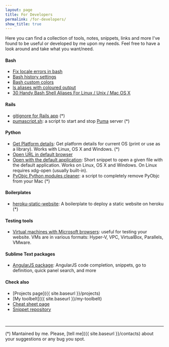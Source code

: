 ```yaml
---
layout: page
title: For Developers
permalink: /for-developers/
show_title: true
---
```


Here you can find a collection of tools, notes, snippets, links and more I've found to be useful or developed by me upon my needs. Feel free to have a look around and take what you want/need.

#### Bash

- [Fix locale errors in bash](https://gist.github.com/pirafrank/d792768becac1406dd57)
- [Bash history settings](https://gist.github.com/pirafrank/e2535d3891a79b7ad6e6)
- [Bash custom colors](https://gist.github.com/pirafrank/363fd25544fcc135057d)
- [ls aliases with coloured output](https://gist.github.com/pirafrank/53b7037513626f92577c)
- [30 Handy Bash Shell Aliases For Linux / Unix / Mac OS X](http://www.cyberciti.biz/tips/bash-aliases-mac-centos-linux-unix.html)

#### Rails

- [gitignore for Rails app](https://gist.github.com/pirafrank/7c7303c039e2fa8df529) (*)
- [pumascript.sh](https://gist.github.com/pirafrank/ea64dfbaceca755c3891): a script to start and stop [Puma](http://puma.io) server (*)

#### Python

- [Get Platform details](https://gist.github.com/pirafrank/a6421e09c2b8b17426da): Get platform details for current OS (print or use as a library). Works with Linux, OS X and Windows. (*)
- [Open URL in default browser](https://gist.github.com/pirafrank/cd62f7def8f56ff986af)
- [Open with the default application](https://gist.github.com/pirafrank/159aa709cc86799b66f2): Short snippet to open a given file with the default application. Works on Linux, OS X and Windows. On Linux requires xdg-open (usually built-in).
- [PyObjc Python modules cleaner](https://gist.github.com/pirafrank/ffa76def386a989ad2b8): a script to completely remove PyObjc from your Mac (*)

#### Boilerplates

- [heroku-static-website](https://github.com/pirafrank/heroku-static-website): A boilerplate to deploy a static website on heroku (*)

#### Testing tools

- [Virtual machines with Microsoft browsers](http://dev.modern.ie/tools/vms/windows/): useful for testing your website. VMs are in various formats: Hyper-V, VPC, VirtualBox, Parallels, VMware.

#### Sublime Text packages

- [AngularJS package](https://github.com/angular-ui/AngularJS-sublime-package): AngularJS code completion, snippets, go to definition, quick panel search, and more

#### Check also

- [Projects page]({{ site.baseurl }}/projects)
- [My toolbelt]({{ site.baseurl }}/my-toolbelt)
- [Cheat sheet page]({{site.baseurl}}/cheat-sheets)
- [Snippet repository](http://github.com/pirafrank/snippets)

<br>

---

(*) Mantained by me. Please, [tell me]({{ site.baseurl }}/contacts) about your suggestions or any bug you spot.

